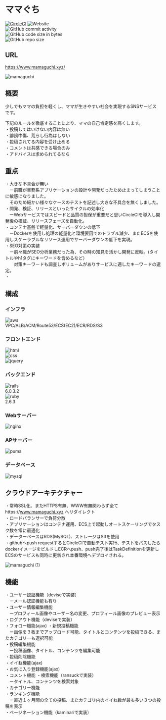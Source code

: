 # ママぐち
[![CircleCI](https://circleci.com/gh/suneosama1/mamaguchi.svg?style=svg)](https://circleci.com/gh/suneosama1/mamaguchi)
![Website](https://img.shields.io/website?url=https%3A%2F%2Fwww.mamaguchi.xyz)  
![GitHub commit activity](https://img.shields.io/github/commit-activity/m/suneosama1/mamaguchi?style=plastic)  
![GitHub code size in bytes](https://img.shields.io/github/languages/code-size/suneosama1/mamaguchi?style=plastic)  
![GitHub repo size](https://img.shields.io/github/repo-size/suneosama1/mamaguchi)  


## URL
https://www.mamaguchi.xyz/

![mamaguchi](https://user-images.githubusercontent.com/30628476/90847333-36fed200-e3a5-11ea-9950-ee2bf8f406f0.png)

## 概要
少しでもママの負担を軽くし、ママが生きやすい社会を実現するSNSサービスです。

下記のルールを徹底することにより、ママの自己肯定感を高くします。  
・投稿してはいけない内容は無い  
・誹謗中傷、荒らし行為はしない  
・投稿されてる内容を受け止める  
・コメントは共感できる場合のみ  
・アドバイスは求められてるなら  

## 重点
・大きな不具合が無い  
　ー前職が業務系アプリケーションの設計や開発だったため止まってしまうことに敏感になりました。  
 　そのため細かい様々なケースのテストを記述し大きな不具合を無くしました。  
・開発、検証、リリースといったサイクルの効率化  
　ーWebサービスではスピードと品質の担保が重要だと思いCircleCIを導入し開発後の検証、リリースフェーズを自動化。  
・コンテナ基盤で軽量化、サーバーダウンの低下  
　ーDockerを使用し処理の軽量化と環境要因でのトラブル減少、またECSを使用しスケーラブルなリソース運用でサーバーダウンの低下を実現。  
・SEO対策の実装  
　ー前々職がSEO分析業務だった為、その時の知見を活かし開発に反映。(タイトルやh1タグにキーワードを含めるなど）  
　　対策キーワードも調査しボリュームがありサービスに適したキーワードの選定。  
・

## 構成
### インフラ
![aws](https://img.shields.io/badge/-Amazon%20AWS-232F3E.svg?logo=amazon-aws&style=flat)  
 VPC/ALB/ACM/Route53/ECS(EC2)/ECR/RDS/S3  
 
### フロントエンド
![html](https://img.shields.io/badge/-HTML5-333.svg?logo=html5&style=plastic)  
![css](https://img.shields.io/badge/-CSS3-1572B6.svg?logo=css3&style=plastic)  
![jquery](https://img.shields.io/badge/-jQuery-0769AD.svg?logo=jquery&style=plastic)  

### バックエンド
![rails](https://img.shields.io/badge/-Rails-CC0000.svg?logo=rails&style=plastic)  
 6.0.3.2  
![ruby](https://img.shields.io/badge/-Ruby-CC342D.svg?logo=ruby&style=plastic)  
 2.6.3  

### Webサーバー
![nginx](https://img.shields.io/badge/-Nginx-bfcfcf.svg?logo=nginx&style=plastic)  
 
### APサーバー
![puma](https://img.shields.io/badge/-Puma-FF00FF.svg?logo=puma&style=plastic)  

### データベース
![mysql](https://img.shields.io/badge/-MySQL-f29221.svg?logo=mysql&style=plastic)  
 
## クラウドアーキテクチャー
・常時SSL化、またHTTPS有無、WWW有無関わらず全てhttps://www.mamaguchi.xyz へリダイレクト  
・ロードバランサーで負荷分散  
・アプリケーションはコンテナ運用、ECS上で起動しオートスケーリングでタスク数を常に最適化  
・データーベースはRDS(MySQL)、ストレージはS3を使用  
・githubへpush requestするとCircleCIで自動テスト実行、テストをパスしたらdockerイメージをビルドしECRへpush、push完了後はTaskDefinitionを更新しECSのサービスも同時に更新され本番環境へデプロイされる。
  
![mamaguchi (1)](https://user-images.githubusercontent.com/30628476/90980874-dfc15300-e598-11ea-9f1b-fa92ad87cde0.png)


## 機能
・ユーザー認証機能（deviseで実装）  
　ーメール認証機能も有り  
・ユーザー情報編集機能  
　ープロフィール画像やユーザー名の変更、プロフィール画像のプレビュー表示  
・ログアウト機能（deviseで実装）  
・フォロー機能(ajax)
・新規投稿機能  
　ー画像を３枚までアップロード可能、タイトルとコンテンツを投稿できる、またカテゴリーも選択可能  
・投稿編集機能  
　ー投稿画像、タイトル、コンテンツを編集可能  
・投稿削除機能  
・イイね機能(ajax)  
・お気に入り登録機能(ajax)  
・コメント機能
・検索機能（ransuckで実装）  
　ータイトル、コンテンツを検索対象  
・カテゴリー機能  
・ランキング機能  
　ー直近１ヶ月間の全ての投稿、またカテゴリ内のイイね数が最も多い３つの投稿を表示  
・ページネーション機能（kaminariで実装）  



